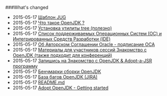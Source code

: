 ###What's changed


* 2015-05-17 [Шаблон JUG](adopt-openjdk-getting-started/custom_jug_hand-out_template.md)
* 2015-05-17 [Что такое OpenJDK ?](adopt-openjdk-getting-started/what_is_openjdk.md)
* 2015-05-17 [Установка утилиты tree (полезно)](adopt-openjdk-getting-started/install_the_tree_command.md)
* 2015-05-17 [Список поддерживаемых Операционных Систем (ОС) и Интегрированных Средств Разработки (IDE)](adopt-openjdk-getting-started/table_of_supported_oses_&_ides.md)
* 2015-05-17 [Об Авторском Соглашении Oracle - подписание OCA](adopt-openjdk-getting-started/about_oca_-_signing_the_oca.md)
* 2015-05-17 [Материалы для участников сессий Знакомство с OpenJDK (также подходит для конференций)](adopt-openjdk-getting-started/hand-out_for_attendees_of_the_adopt_openjdk_sessions_also_applicable_for_conferences.md)
* 2015-05-17 [Запишись на Знакомство с OpenJDK & Adopt-a-JSR программу](adopt-openjdk-getting-started/write_up_on_the_adopt_openjdk_&_adopt-a-jsr_programs.md)
* 2015-05-17 [Бенчмарки сборки OpenJDK](adopt-openjdk-getting-started/openjdk-build-benchmarks.md)
* 2015-05-17 [База багов OpenJDK (JIRA)](adopt-openjdk-getting-started/openjdk_bug_database_jira.md)
* 2015-05-17 [README.md](README.md)
* 2015-05-17 [Adopt OpenJDK - Getting started](adopt-openjdk-getting-started/adopt_openjdk_-_getting_started.md)
